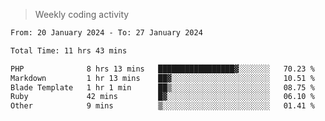 > Weekly coding activity
<!--START_SECTION:waka-->

```txt
From: 20 January 2024 - To: 27 January 2024

Total Time: 11 hrs 43 mins

PHP              8 hrs 13 mins   █████████████████▓░░░░░░░   70.23 %
Markdown         1 hr 13 mins    ██▓░░░░░░░░░░░░░░░░░░░░░░   10.51 %
Blade Template   1 hr 1 min      ██▒░░░░░░░░░░░░░░░░░░░░░░   08.75 %
Ruby             42 mins         █▓░░░░░░░░░░░░░░░░░░░░░░░   06.10 %
Other            9 mins          ▒░░░░░░░░░░░░░░░░░░░░░░░░   01.41 %
```

<!--END_SECTION:waka-->
